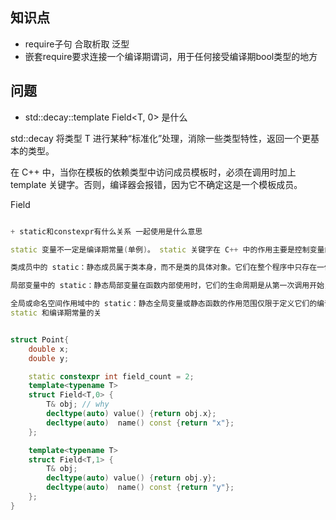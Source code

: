<!--
 * @Description: 
 * @Author: lize
 * @Date: 2024-10-18
 * @LastEditors: lize
-->

## 知识点

+ require子句 合取析取  泛型
+ 嵌套require要求连接一个编译期谓词，用于任何接受编译期bool类型的地方

## 问题

+  std::decay<T>::template Field<T, 0> 是什么

std::decay<T> 将类型 T 进行某种“标准化”处理，消除一些类型特性，返回一个更基本的类型。

在 C++ 中，当你在模板的依赖类型中访问成员模板时，必须在调用时加上 template 关键字。否则，编译器会报错，因为它不确定这是一个模板成员。

Field

```c++

+ static和constexpr有什么关系 一起使用是什么意思

static 变量不一定是编译期常量(单例)。 static 关键字在 C++ 中的作用主要是控制变量的生命周期和链接属性

类成员中的 static：静态成员属于类本身，而不是类的具体对象。它们在整个程序中只存在一份，与对象实例无关。

局部变量中的 static：静态局部变量在函数内部使用时，它们的生命周期是从第一次调用开始，直到程序结束。它们在函数的多次调用之间保持值不变，只初始化一次。

全局或命名空间作用域中的 static：静态全局变量或静态函数的作用范围仅限于定义它们的编译单元（通常是文件），即它们具有内部链接。
static 和编译期常量的关


struct Point{
    double x;
    double y;

    static constexpr int field_count = 2;
    template<typename T>
    struct Field<T,0> {
        T& obj; // why
        decltype(auto) value() {return obj.x};
        decltype(auto)  name() const {return "x"};
    };

    template<typename T>
    struct Field<T,1> {
        T& obj; 
        decltype(auto) value() {return obj.y};
        decltype(auto)  name() const {return "y"};
    };
}

```